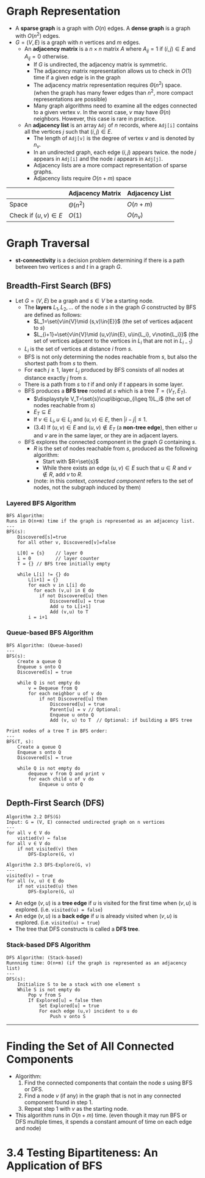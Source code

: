 # Graph Representation

- A **sparse graph** is a graph with $O(n)$ edges. A **dense graph** is a graph with $O(n^2)$ edges.
- $G=(V,E)$ is a graph with $n$ vertices and $m$ edges.
	- An **adjacency matrix** is a $n\times n$ matrix $A$ where $A_{ij}=1$ if $(i,j)\in{E}$ and $A_{ij}=0$ otherwise.
		- If $G$ is undirected, the adjacency matrix is symmetric.
		- The adjacency matrix representation allows us to check in $O(1)$ time if a given edge is in the graph
		- The adjacency matrix representation requires $\Theta(n^2)$ space. (when the graph has many fewer edges than $n^2$, more compact representations are possible)
		- Many graph algorithms need to examine all the edges connected to a given vertex $v$. In the worst case, $v$ may have $\Theta(n)$ neighbors. However, this case is rare in practice.
	- An **adjacency list** is an array `Adj` of $n$ records, where `Adj[i]` contains all the vertices $j$ such that $(i,j)\in{E}$. 
		- The length of `Adj[v]` is the degree of vertex $v$ and is denoted by $n_v$. 
		- In an undirected graph, each edge $(i,j)$ appears twice. the node $j$ appears in `Adj[i]` and the node $i$ appears in `Adj[j]`.
		- Adjacency lists are a more compact representation of sparse graphs.
		- Adjacency lists require $O(n+m)$ space


| | Adjacency Matrix | Adjacency List |
| -- |------------------|----------------|
| Space | $\Theta(n^2)$ | $O(n+m)$ |
| Check if $(u,v)\in{E}$ | $O(1)$ | $O(n_v)$ |


# Graph Traversal


- **st-connectivity** is a decision problem determining if there is a path between two vertices $s$ and $t$ in a graph $G$.

## Breadth-First Search (BFS)


- Let $G=(V,E)$ be a graph and $s\in{V}$ be a starting node.
	- The **layers** $L_1,L_2,\ldots$ of the node $s$ in the graph $G$ constructed by BFS are defined as follows:
		- $L_1=\set{v\in{V}\mid (s,v)\in{E}}$ (the set of vertices adjacent to $s$)
		- $L_{i+1}=\set{v\in{V}\mid (u,v)\in{E}, u\in{L_i}, v\notin{L_i}}$ (the set of vertices adjacent to the vertices in $L_i$ that are not in $L_{i-1}$)
	- $L_i$ is the set of vertices at distance $i$ from $s$.
	- BFS is not only determining the nodes reachable from $s$, but also the shortest path from $s$ to them.
	- For each $j\geq 1$, layer $L_j$ produced by BFS consists of all nodes at distance exactly $j$ from $s$. 
	- There is a path from $s$ to $t$ if and only if $t$ appears in some layer.
	- BFS produces a **BFS tree** rooted at $s$ which is a tree $T=(V_T,E_T)$.
		- $\displaystyle V_T=\set{s}\cup\bigcup_{i\geq 1}L_i$ (the set of nodes reachable from $s$)
		- $E_T\subseteq E$ 
		- If $v\in{L_i}, u\in{L_{j}}$ and $(u,v)\in{E}$, then $|i-j|\leq 1$.
		- (3.4) If $(u,v)\in{E}$ and $(u,v)\notin{E_T}$ (a **non-tree edge**), then either $u$ and $v$ are in the same layer, or they are in adjacent layers.
	- BFS explores the connected component in the graph $G$ containing $s$.
		- $R$ is the set of nodes reachable from $s$, produced as the following algorithm:
			- Start with $R=\set{s}$
			- While there exists an edge $(u,v)\in{E}$ such that $u\in{R}$ and $v\notin{R}$, add $v$ to $R$.
		- (note: in this context, _connected component_ refers to the set of nodes, not the subgraph induced by them)

### Layered BFS Algorithm

```
BFS Algorithm:
Runs in O(n+m) time if the graph is represented as an adjacency list.
---
BFS(s):
	Discovered[s]=true 
	for all other v, Discovered[v]=false
	
	L[0] = {s}    // layer 0
	i = 0         // layer counter
	T = {} // BFS tree initially empty
	
	while L[i] != {} do
	    L[i+1] = {}
	    for each v in L[i] do
	      for each (v,u) in E do
	        if not Discovered[u] then
		        Discovered[u] = true
				Add u to L[i+1]
				Add (v,u) to T
		i = i+1
```

### Queue-based BFS Algorithm

```
BFS Algorithm: (Queue-based)
---
BFS(s):
    Create a queue Q
    Enqueue s onto Q
    Discovered[s] = true
    
    while Q is not empty do
        v = Dequeue from Q
        for each neighbor u of v do
            if not Discovered[u] then
                Discovered[u] = true
                Parent[u] = v // Optional: 
                Enqueue u onto Q
                Add (v, u) to T  // Optional: if building a BFS tree
```


```
Print nodes of a tree T in BFS order:
---
BFS(T, s):
    Create a queue Q
    Enqueue s onto Q
    Discovered[s] = true
    
    while Q is not empty do
        dequeue v from Q and print v
        for each child u of v do
            Enqueue u onto Q
```

## Depth-First Search (DFS)

```
Algorithm 2.2 DFS(G)
Input: G = (V, E) connected undirected graph on n vertices
---
for all v ∈ V do
	vistied(v) ← false
for all v ∈ V do
	if not visited(v) then
		DFS-Explore(G, v)
```

```
Algorithm 2.3 DFS-Explore(G, v)
---
visited(v) ← true
for all (v, u) ∈ E do
	if not visited(u) then
		DFS-Explore(G, u)
```

- An edge $(v,u)$ is a **tree edge** if $u$ is visited for the first time when $(v,u)$ is explored. (i.e. `visited(u) = false`)
- An edge $(v,u)$ is a **back edge** if $u$ is already visited when $(v,u)$ is explored. (i.e. `visited(u) = true`)
- The tree that DFS constructs is called a **DFS tree**.

### Stack-based DFS Algorithm

```
DFS Algorithm: (Stack-based)
Runnning time: O(n+m) (if the graph is represented as an adjacency list)
---
DFS(s):
	Initialize S to be a stack with one element s
	While S is not empty do
	    Pop v from S
	    If Explored[u] = false then 
		    Set Explored[u] = true
			For each edge (u,v) incident to u do
			    Push v onto S
```


___

# Finding the Set of All Connected Components

- Algorithm:
	1. Find the connected components that contain the node $s$ using BFS or DFS.
	2. Find a node $v$ (if any) in the graph that is not in any connected component found in step 1.
	3. Repeat step 1 with $v$ as the starting node.
- This algorithm runs in $O(n+m)$ time. (even though it may run BFS or DFS multiple times, it spends a constant amount of time on each edge and node)


# 3.4 Testing Bipartiteness: An Application of BFS



